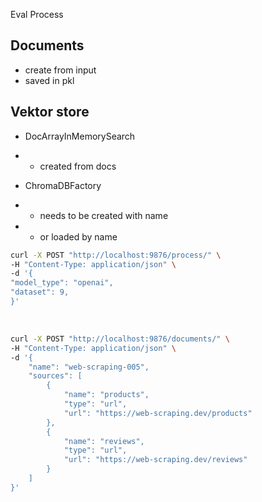 Eval Process

## Documents
- create from input
- saved in pkl

## Vektor store
- DocArrayInMemorySearch
- - created from docs

- ChromaDBFactory
- - needs to be created with name
- - or loaded by name



```bash
curl -X POST "http://localhost:9876/process/" \
-H "Content-Type: application/json" \
-d '{
"model_type": "openai",
"dataset": 9,
}'
```

<br>

```bash
curl -X POST "http://localhost:9876/documents/" \
-H "Content-Type: application/json" \
-d '{
    "name": "web-scraping-005",
    "sources": [
        {
            "name": "products",
            "type": "url",
            "url": "https://web-scraping.dev/products"
        },
        {
            "name": "reviews",
            "type": "url",
            "url": "https://web-scraping.dev/reviews"
        }
    ]
}'
```